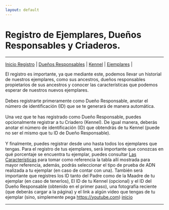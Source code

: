 ```yaml
---
layout: default
---
```

# Registro de Ejemplares, Dueños Responsables y Criaderos.
***
[Inicio Registro](./p_registra.md) | [Dueños Responsables](./p_r_duenos.md) | [Kennel](./p_r_kennel.md) | [Ejemplares](./p_r_ejemplares.md) |

El registro es importante, ya que mediante este, podemos llevar un historial de nuestros ejemplares, como sus ancestros, dueños responsables propietarios de  sus ancestros y conocer las características que podemos esperar de nuestros nuevos ejemplares.<br><br>
Debes registrarte primeramente como Dueño Responsable, anotar el número de identificación (ID) que se te generará de manera automática.<br><br>
Una vez que te has registrado como Dueño Responsable, puedes opcionalmente registrar a tu Criadero (Kennel). De igual manera, deberás anotar el número de identificación (ID) que obtendrás de tu Kennel (puede no ser el mismo que tu ID de Dueño Responsable).<br><br>
Y finalmente, puedes registrar desde uno hasta todos los ejemplares que tengas. Para el registro de tus ejemplares, será importante que conozcas en qué porcentaje se encuentra tu ejemplar, puedes consultar [Las Características](https://amexpl.github.io/p_caracteristicas.html) para tomar como referencia la tabla allí mostrada para mayor referencia, además, podrás seleccionar el tipo de prueba de ADN realizada a tu ejemplar (en caso de contar con una). También será importante que registres los ID tanto del Padre como de la Maadre de tu ejemplar (en caso de tenerlos), El ID de tu Kennel (opcional) y el ID del Dueño Responsable (obtenido en el primer paso), una fotografía reciente (que deberás cargar a la página) y el link a algún video que tengas de tu ejemplar (sino, simplemente pega https://youtube.com)
[inicio](./)

***
